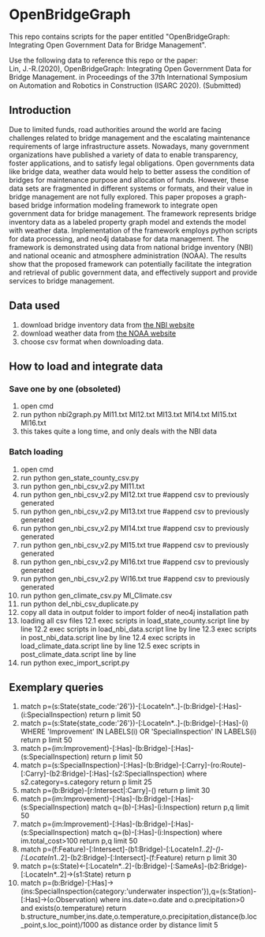 # OpenBridgeGraph
This repo contains scripts for the paper entitled "OpenBridgeGraph: Integrating Open Government Data for Bridge Management".

Use the following data to reference this repo or the paper:  
Lin, J.-R.(2020), OpenBridgeGraph: Integrating Open Government Data for Bridge Management. in Proceedings of the 37th International Symposium on Automation and Robotics in Construction (ISARC 2020). (Submitted)

## Introduction
Due to limited funds, road authorities around the world are facing challenges related to bridge management and the escalating maintenance requirements of large infrastructure assets. Nowadays, many government organizations have published a variety of data to enable transparency, foster applications, and to satisfy legal obligations. Open governments data like bridge data, weather data would help to better assess the condition of bridges for maintenance purpose and allocation of funds. However, these data sets are fragmented in different systems or formats, and their value in bridge management are not fully explored. This paper proposes a graph-based bridge information modeling framework to integrate open government data for bridge management. The framework represents bridge inventory data as a labeled property graph model and extends the model with weather data. Implementation of the framework employs python scripts for data processing, and neo4j database for data management. The framework is demonstrated using data from national bridge inventory (NBI) and national oceanic and atmosphere administration (NOAA). The results show that the proposed framework can potentially facilitate the integration and retrieval of public government data, and effectively support and provide services to bridge management.

## Data used
1. download bridge inventory data from [the NBI website](https://www.fhwa.dot.gov/bridge/nbi.cfm)
2. download weather data from [the NOAA website](https://www.ncdc.noaa.gov/cdo-web/)
3. choose csv format when downloading data.

## How to load and integrate data
### Save one by one (obsoleted)
1. open cmd
2. run python nbi2graph.py MI11.txt MI12.txt MI13.txt MI14.txt MI15.txt MI16.txt
3. this takes quite a long time, and only deals with the NBI data

### Batch loading
1. open cmd
2. run python gen_state_county_csv.py
3. run python gen_nbi_csv_v2.py MI11.txt
4. run python gen_nbi_csv_v2.py MI12.txt true #append csv to previously generated
5. run python gen_nbi_csv_v2.py MI13.txt true #append csv to previously generated
6. run python gen_nbi_csv_v2.py MI14.txt true #append csv to previously generated
7. run python gen_nbi_csv_v2.py MI15.txt true #append csv to previously generated
8. run python gen_nbi_csv_v2.py MI16.txt true #append csv to previously generated
8. run python gen_nbi_csv_v2.py WI16.txt true #append csv to previously generated
9. run python gen_climate_csv.py MI_Climate.csv
10. run python del_nbi_csv_duplicate.py
11. copy all data in output folder to import folder of neo4j installation path
12. loading all csv files
12.1 exec scripts in load_state_county.script line by line
12.2 exec scripts in load_nbi_data.script line by line
12.3 exec scripts in post_nbi_data.script line by line
12.4 exec scripts in load_climate_data.script line by line
12.5 exec scripts in post_climate_data.script line by line
13. run python exec_import_script.py

## Exemplary queries
1. match p=(s:State{state_code:'26'})-[:LocateIn*..]-(b:Bridge)-[:Has]-(i:SpecialInspection) return p limit 50
2. match p=(s:State{state_code:'26'})-[:LocateIn*..]-(b:Bridge)-[:Has]-(i) WHERE 'Improvement' IN LABELS(i) OR 'SpecialInspection' IN LABELS(i) return p limit 50
3. match p=(im:Improvement)-[:Has]-(b:Bridge)-[:Has]-(s:SpecialInspection) return p limit 50
4. match p=(s:SpecialInspection)-[:Has]-(b:Bridge)-[:Carry]-(ro:Route)-[:Carry]-(b2:Bridge)-[:Has]-(s2:SpecialInspection) where s2.category=s.category return p limit 25
5. match p=(b:Bridge)-[r:Intersect|:Carry]-() return p limit 30
6. match p=(im:Improvement)-[:Has]-(b:Bridge)-[:Has]-(s:SpecialInspection) match q=(b)-[:Has]-(i:Inspection) return p,q limit 50
7. match p=(im:Improvement)-[:Has]-(b:Bridge)-[:Has]-(s:SpecialInspection) match q=(b)-[:Has]-(i:Inspection) where im.total_cost>100  return p,q limit 50
8. match p=(f:Feature)-[:Intersect]-(b1:Bridge)-[:LocateIn*1..2]-()-[:LocateIn*1..2]-(b2:Bridge)-[:Intersect]-(f:Feature) return p limit 30
9. match p=(s:State)<-[:LocateIn*..2]-(b:Bridge)-[:SameAs]-(b2:Bridge)-[:LocateIn*..2]->(s1:State) return p
10. match p=(b:Bridge)-[:Has]->(ins:SpecialInspection{category:'underwater inspection'}),q=(s:Station)-[:Has]->(o:Observation) where ins.date=o.date and o.precipitation>0 and exists(o.temperature) return b.structure_number,ins.date,o.temperature,o.precipitation,distance(b.loc_point,s.loc_point)/1000 as distance order by distance limit 5